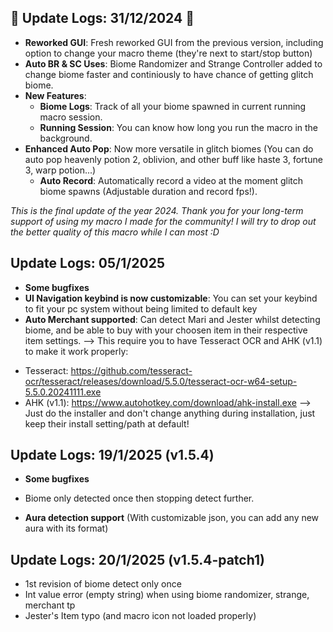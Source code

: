 ## 🎉 Update Logs: 31/12/2024 🎉

- **Reworked GUI**: Fresh reworked GUI from the previous version, including option to change your macro theme (they're next to start/stop button)
- **Auto BR & SC Uses**: Biome Randomizer and Strange Controller added to change biome faster and continiously to have chance of getting glitch biome.
- **New Features**:
  - **Biome Logs**: Track of all your biome spawned in current running macro session.
  - **Running Session**: You can know how long you run the macro in the background.
- **Enhanced Auto Pop**: Now more versatile in glitch biomes (You can do auto pop heavenly potion 2, oblivion, and other buff like haste 3, fortune 3, warp potion...)
  - **Auto Record**: Automatically record a video at the moment glitch biome spawns (Adjustable duration and record fps!).

*This is the final update of the year 2024. Thank you for your long-term support of using my macro I made for the community! I will try to drop out the better quality of this macro while I can most :D*


## Update Logs: 05/1/2025 ##
- **Some bugfixes**
- **UI Navigation keybind is now customizable**: You can set your keybind to fit your pc system without being limited to default key
- **Auto Merchant supported**: Can detect Mari and Jester whilst detecting biome, and be able to buy with your choosen item in their respective item settings.
--> This require you to have Tesseract OCR and AHK (v1.1) to make it work properly:
+ Tesseract: https://github.com/tesseract-ocr/tesseract/releases/download/5.5.0/tesseract-ocr-w64-setup-5.5.0.20241111.exe
+ AHK (v1.1): https://www.autohotkey.com/download/ahk-install.exe
--> Just do the installer and don't change anything during installation, just keep their install setting/path at default!

## Update Logs: 19/1/2025 (v1.5.4) ##
- **Some bugfixes**
+ Biome only detected once then stopping detect further.

- **Aura detection support** (With customizable json, you can add any new aura with its format)

## Update Logs: 20/1/2025 (v1.5.4-patch1) ##
+ 1st revision of biome detect only once
+ Int value error (empty string) when using biome randomizer, strange, merchant tp
+ Jester's Item typo (and macro icon not loaded properly)
